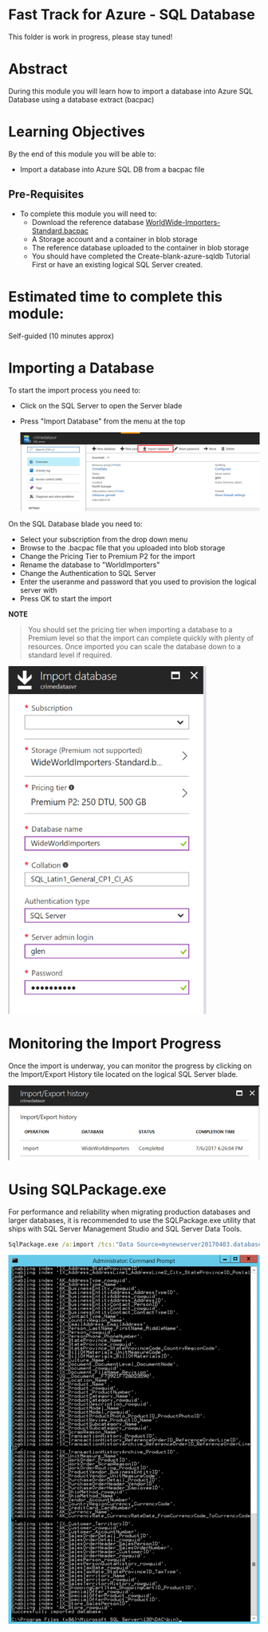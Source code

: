  # Fast Track for Azure - SQL Database

This folder is work in progress, please stay tuned! 

# Abstract

During this module you will learn how to import a database into Azure SQL Database using a database extract (bacpac)

# Learning Objectives

By the end of this module you will be able to:

* Import a database into Azure SQL DB from a bacpac file

## Pre-Requisites

* To complete this module you will need to:
    * Download the reference database [WorldWide-Importers-Standard.bacpac](https://github.com/Microsoft/sql-server-samples/releases/download/wide-world-importers-v1.0/WideWorldImporters-Standard.bacpac)
    * A Storage account and a container in blob storage
    * The reference database uploaded to the container in blob storage
    * You should have completed the Create-blank-azure-sqldb Tutorial First or have an existing logical SQL Server created.

# Estimated time to complete this module:
Self-guided (10 minutes approx)

    
# Importing a Database

To start the import process you need to: 

* Click on the SQL Server to open the Server blade
* Press "Import Database" from the menu at the top

    ![Screenshot](media/4-import-database-into-azure-sqldb/sqldb-import-sqldb.png)

On the SQL Database blade you need to:

* Select your subscription from the drop down menu
* Browse to the .bacpac file that you uploaded into blob storage
* Change the Pricing Tier to Premium P2 for the import
* Rename the database to "WorldImporters"
* Change the Authentication to SQL Server
* Enter the useranme and password that you used to provision the logical server with
* Press OK to start the import

**NOTE**
>You should set the pricing tier when importing a database to a Premium level so that the import can complete quickly with plenty of resources.  Once imported you can scale the database down to a standard level if required.
>

![Screenshot](media/4-import-database-into-azure-sqldb/sqldb-import-db-options.png)

# Monitoring the Import Progress

Once the import is underway, you can monitor the progress by clicking on the Import/Export History tile located on the logical SQL Server blade.

![Screenshot](media/4-import-database-into-azure-sqldb/sqldb-import-export.png)

# Using SQLPackage.exe

For performance and reliability when migrating production databases and larger databases, it is recommended to use the SQLPackage.exe utility that ships with SQL Server Management Studio and SQL Server Data Tools.

```cmd
SqlPackage.exe /a:import /tcs:"Data Source=mynewserver20170403.database.windows.net;Initial Catalog=myMigratedDatabase;User Id=ServerAdmin;Password=<change_to_your_password>" /sf:AdventureWorks2008R2.bacpac /p:DatabaseEdition=Premium /p:DatabaseServiceObjective=P6
```

![Screenshot](media/4-import-database-into-azure-sqldb/sqldb-sqlpackage-import.png)



